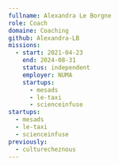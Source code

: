 ```yaml
---
fullname: Alexandra Le Borgne
role: Coach
domaine: Coaching
github: Alexandra-LB
missions:
  - start: 2021-04-23
    end: 2024-08-31
    status: independent
    employer: NUMA
    startups:
      - mesads
      - le-taxi
      - scienceinfuse
startups:
  - mesads
  - le-taxi
  - scienceinfuse
previously:
  - culturecheznous
---
```

